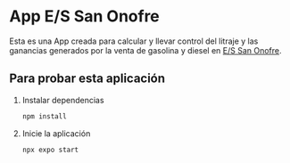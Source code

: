 # App E/S San Onofre

Esta es una App creada para calcular y llevar control del litraje y las ganancias generados por la venta de gasolina y diesel en [E/S San Onofre](https://g.co/kgs/Ti1vmBx).

## Para probar esta aplicación

1. Instalar dependencias

   ```bash
   npm install
   ```

2. Inicie la aplicación

   ```bash
   npx expo start
   ```